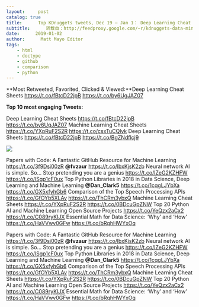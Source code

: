 ```yaml
---
layout:     post
catalog: true
title:      Top KDnuggets tweets, Dec 19 – Jan 1： Deep Learning Cheat Sheets
subtitle:      转载自：http://feedproxy.google.com/~r/kdnuggets-data-mining-analytics/~3/0KZRdZaMriI/top-tweets-dec19-jan01.html
date:      2019-01-02
author:      Matt Mayo Editor
tags:
    - html
    - doctype
    - github
    - comparison
    - python
---
```


**Most Retweeted, Favorited, Clicked & Viewed:**Deep Learning Cheat Sheets https://t.co/fBtcD22jpB https://t.co/by6UgJAZ07


**Top 10 most engaging Tweets:**

 Deep Learning Cheat Sheets https://t.co/fBtcD22jpB https://t.co/by6UgJAZ07
 Machine Learning Cheat Sheets https://t.co/YXpRuF2S2R https://t.co/csxTuCQlvk
 Deep Learning Cheat Sheets https://t.co/fBtcD22jpB https://t.co/BgZNdflcj9

![](https://github.com/zziz/pwc/raw/master/src/asset/header.jpg)


 Papers with Code: A Fantastic GitHub Resource for Machine Learning https://t.co/3f9Dsi00zR **@fvzaur** https://t.co/lbxKjsK2zb
 Neural network AI is simple. So… Stop pretending you are a genius https://t.co/lZeG2KZHFW https://t.co/lSgp1cF0ux
 Top Python Libraries in 2018 in Data Science, Deep Learning and Machine Learning **@Dan_Clark5** https://t.co/1cqgLJYbXa https://t.co/GX5xfyhGb6
 Comparison of the Top Speech Processing APIs https://t.co/GfOYb5XLAv https://t.co/ThCRm3ybxQ
 Machine Learning Cheat Sheets https://t.co/YXpRuF2S2R https://t.co/0BDcuGpZNW
 Top 20 Python AI and Machine Learning Open Source Projects https://t.co/YeQzx2aCx2 https://t.co/C089ryKIJX
 Essential Math for Data Science:  ‘Why’ and ‘How’ https://t.co/HaVVwv0GFw https://t.co/bRqhHWYxOq
 

 Papers with Code: A Fantastic GitHub Resource for Machine Learning https://t.co/3f9Dsi00zR **@fvzaur** https://t.co/lbxKjsK2zb
 Neural network AI is simple. So… Stop pretending you are a genius https://t.co/lZeG2KZHFW https://t.co/lSgp1cF0ux
 Top Python Libraries in 2018 in Data Science, Deep Learning and Machine Learning **@Dan_Clark5** https://t.co/1cqgLJYbXa https://t.co/GX5xfyhGb6
 Comparison of the Top Speech Processing APIs https://t.co/GfOYb5XLAv https://t.co/ThCRm3ybxQ
 Machine Learning Cheat Sheets https://t.co/YXpRuF2S2R https://t.co/0BDcuGpZNW
 Top 20 Python AI and Machine Learning Open Source Projects https://t.co/YeQzx2aCx2 https://t.co/C089ryKIJX
 Essential Math for Data Science:  ‘Why’ and ‘How’ https://t.co/HaVVwv0GFw https://t.co/bRqhHWYxOq






